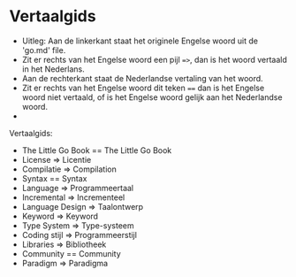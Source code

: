 <h1>Vertaalgids</h1>

* Uitleg: Aan de linkerkant staat het originele Engelse woord uit de 'go.md' file.
* Zit er rechts van het Engelse woord een pijl `=>`, dan is het woord vertaald in het Nederlans.
* Aan de rechterkant staat de Nederlandse vertaling van het woord.
* Zit er rechts van het Engelse woord dit teken `==` dan is het Engelse woord niet vertaald, of is het Engelse woord gelijk aan het Nederlandse woord.
* 
Vertaalgids:

* The Little Go Book == The Little Go Book
* License => Licentie
* Compilatie => Compilation
* Syntax == Syntax
* Language => Programmeertaal
* Incremental => Incrementeel
* Language Design => Taalontwerp
* Keyword => Keyword
* Type System => Type-systeem
* Coding stijl => Programmeerstijl
* Libraries => Bibliotheek
* Community == Community
* Paradigm => Paradigma